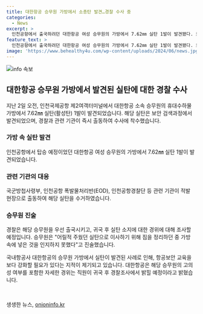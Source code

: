 ```yaml
---
title: 대한항공 승무원 가방에서 소총탄 발견…경찰 수사 중
categories:
  - News
excerpt: >
  인천공항에서 출국하려던 대한항공 여성 승무원의 가방에서 7.62㎜ 실탄 1발이 발견됐다. 보안검색과정에서 발견된 이 실탄으로 경찰과 관련 기관이 출동해 수거했다. 해당 승무원은 경찰에게 어릴 적 주운 것이며 이사 짐을 정리하다가 가방 속에 넣은 것을 모르고 있었다고 전해졌다. 대한항공은 해당 직원이 귀국 후 경찰 조사에서 상세한 경위를 밝힐 예정이라고 밝혔다.
feature_text: >
  인천공항에서 출국하려던 대한항공 여성 승무원의 가방에서 7.62㎜ 실탄 1발이 발견됐다. 보안검색과정에서 발견된 이 실탄으로 경찰과 관련 기관이 출동해 수거했다. 해당 승무원은 경찰에게 어릴 적 주운 것이며 이사 짐을 정리하다가 가방 속에 넣은 것을 모르고 있었다고 전해졌다. 대한항공은 해당 직원이 귀국 후 경찰 조사에서 상세한 경위를 밝힐 예정이라고 밝혔다.
image: 'https://www.behealthy4u.com/wp-content/uploads/2024/06/news.jpg'
---
```


<p><img src="https://www.behealthy4u.com/wp-content/uploads/2024/06/news.jpg" alt="info 속보" /></p>

<h2 data-ke-size="size26">대한항공 승무원 가방에서 발견된 실탄에 대한 경찰 수사</h2>

<p data-ke-size="size16">지난 2일 오전, 인천국제공항 제2여객터미널에서 대한항공 소속 승무원의 휴대수하물 가방에서 7.62㎜ 실탄(활성탄) 1발이 발견되었습니다. 해당 실탄은 보안 검색과정에서 발견되었으며, 경찰과 관련 기관이 즉시 출동하여 수사에 착수했습니다. </p>

<h3 data-ke-size="size24">가방 속 실탄 발견</h3>

<p>인천공항에서 탑승 예정이었던 대한항공 여성 승무원의 가방에서 7.62㎜ 실탄 1발이 발견되었습니다.</p>

<h3 data-ke-size="size24">관련 기관의 대응</h3>

<p>국군방첩사령부, 인천공항 폭발물처리반(EOD), 인천공항경찰단 등 관련 기관이 적발 현장으로 출동하여 해당 실탄을 수거하였습니다. </p>

<h3 data-ke-size="size24">승무원 진술</h3>

<p>경찰은 해당 승무원을 우선 출국시키고, 귀국 후 실탄 소지에 대한 경위에 대해 조사할 예정입니다. 승무원은 "어릴적 주웠던 실탄으로 이사하기 위해 짐을 정리하던 중 가방 속에 넣은 것을 인지하지 못했다"고 진술했습니다.</p>

<p>국내항공사 대한항공의 승무원 가방에서 실탄이 발견된 사례로 인해, 항공보안 교육을 보다 강화할 필요가 있다는 지적이 제기되고 있습니다. 대한항공은 해당 승무원의 고의성 여부를 포함한 자세한 경위는 직원이 귀국 후 경찰조사에서 밝힐 예정이라고 밝혔습니다. </p>

<p data-ke-size="size16">&nbsp;</p>
생생한 뉴스, <a href="https://onioninfo.kr" rel="dofollow">onioninfo.kr</a>


